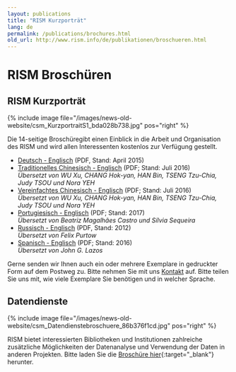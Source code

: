 ```yaml
---
layout: publications
title: "RISM Kurzporträt"
lang: de
permalink: /publications/brochures.html
old_url: http://www.rism.info/de/publikationen/broschueren.html
---
```


# RISM Broschüren

## RISM Kurzporträt

{% include image file="/images/news-old-website/csm_KurzportraitS1_bda028b738.jpg" pos="right" %}

Die 14-seitige Broschüregibt einen Einblick in die Arbeit und Organisation des RISM und wird allen Interessenten kostenlos zur Verfügung gestellt.

- [Deutsch - Englisch](/resources-old-website/community-content/Zentralredaktion/20150410_RISM_Broschuere_NEU-1_FINAL.pdf) (PDF, Stand: April 2015)
- [Traditionelles Chinesisch - Englisch](/resources-old-website/community-content/Zentralredaktion/RISM_brochure_Traditional_Chinese_2017_compressed.pdf) (PDF; Stand: Juli 2016)  
_Übersetzt von_ _WU Xu, CHANG Hok-yan, HAN Bin, TSENG Tzu-Chia, Judy TSOU und Nora YEH_ 
- [Vereinfachtes Chinesisch - Englisch](/resources-old-website/community-content/Zentralredaktion/RISM_brochure_Simplified_Chinese_2017_compressed.pdf) (PDF; Stand: Juli 2016)  
_Übersetzt von_ _WU Xu, CHANG Hok-yan, HAN Bin, TSENG Tzu-Chia, Judy TSOU und Nora YEH_ 
- [Portugiesisch - Englisch](/resources-old-website/community-content/Zentralredaktion/RISM_brochure_English_Portuguese_web_version.pdf) (PDF; Stand: 2017)   
_Übersetzt von Beatriz Magalhães Castro und Sílvia Sequeira_
- [Russisch - Englisch](/resources-old-website/community-content/Zentralredaktion/RISM_Broschuere_English_Russian.pdf) (PDF, Stand: 2012)  
_Übersetzt von Felix Purtow_
- [Spanisch - Englisch](/resources-old-website/community-content/Zentralredaktion/RISM_Broschuere_EN-ESP.pdf) (PDF; Stand: 2016)  
_Übersetzt von John G. Lazos_

Gerne senden wir Ihnen auch ein oder mehrere Exemplare in gedruckter Form auf dem Postweg zu. Bitte nehmen Sie mit uns [Kontakt](mailto:contact@rism.info) auf. Bitte teilen Sie uns mit, wie viele Exemplare Sie benötigen und in welcher Sprache.

## Datendienste

{% include image file="/images/news-old-website/csm_Datendienstebroschuere_86b376f1cd.jpg" pos="right" %}

RISM bietet interessierten Bibliotheken und Institutionen zahlreiche zusätzliche Möglichkeiten der Datenanalyse und Verwendung der Daten in anderen Projekten. Bitte laden Sie die [Broschüre hier](/resources-old-website/community-content/Zentralredaktion/rism_datendienste-edH_klein.pdf){:target="_blank"} herunter.